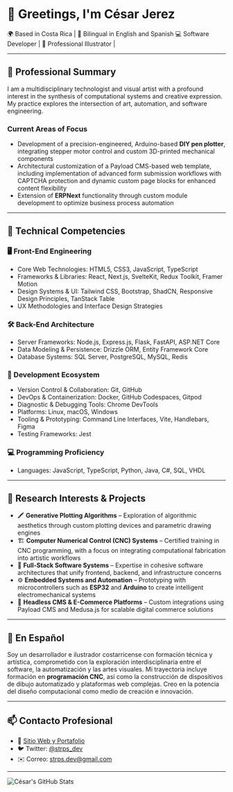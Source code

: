 # 👋 Greetings, I'm César Jerez

🌍 Based in Costa Rica | 💬 Bilingual in English and Spanish
💻 Software Developer | 🎨 Professional Illustrator | 

---

## 🧠 Professional Summary

I am a multidisciplinary technologist and visual artist with a profound interest in the synthesis of computational systems and creative expression. My practice explores the intersection of art, automation, and software engineering.

### Current Areas of Focus

* Development of a precision-engineered, Arduino-based **DIY pen plotter**, integrating stepper motor control and custom 3D-printed mechanical components
* Architectural customization of a Payload CMS-based web template, including implementation of advanced form submission workflows with CAPTCHA protection and dynamic custom page blocks for enhanced content flexibility
* Extension of **ERPNext** functionality through custom module development to optimize business process automation

---

## 🔨 Technical Competencies

### 🖥️ Front-End Engineering

* Core Web Technologies: HTML5, CSS3, JavaScript, TypeScript
* Frameworks & Libraries: React, Next.js, SvelteKit, Redux Toolkit, Framer Motion
* Design Systems & UI: Tailwind CSS, Bootstrap, ShadCN, Responsive Design Principles, TanStack Table
* UX Methodologies and Interface Design Strategies

### 🛠️ Back-End Architecture

* Server Frameworks: Node.js, Express.js, Flask, FastAPI, ASP.NET Core
* Data Modeling & Persistence: Drizzle ORM, Entity Framework Core
* Database Systems: SQL Server, PostgreSQL, MySQL, Redis

### 🧰 Development Ecosystem

* Version Control & Collaboration: Git, GitHub
* DevOps & Containerization: Docker, GitHub Codespaces, Gitpod
* Diagnostic & Debugging Tools: Chrome DevTools
* Platforms: Linux, macOS, Windows
* Tooling & Prototyping: Command Line Interfaces, Vite, Handlebars, Figma
* Testing Frameworks: Jest

### 💻 Programming Proficiency

* Languages: JavaScript, TypeScript, Python, Java, C#, SQL, VHDL

---

## 🚀 Research Interests & Projects

* 🖍️ **Generative Plotting Algorithms** – Exploration of algorithmic aesthetics through custom plotting devices and parametric drawing engines
* 🏗️ **Computer Numerical Control (CNC) Systems** – Certified training in CNC programming, with a focus on integrating computational fabrication into artistic workflows
* 🧱 **Full-Stack Software Systems** – Expertise in cohesive software architectures that unify frontend, backend, and infrastructure concerns
* ⚙️ **Embedded Systems and Automation** – Prototyping with microcontrollers such as **ESP32** and **Arduino** to create intelligent electromechanical systems
* 🛒 **Headless CMS & E-Commerce Platforms** – Custom integrations using Payload CMS and Medusa.js for scalable digital commerce solutions

---

## 📣 En Español

Soy un desarrollador e ilustrador costarricense con formación técnica y artística, comprometido con la exploración interdisciplinaria entre el software, la automatización y las artes visuales. Mi trayectoria incluye formación en **programación CNC**, así como la construcción de dispositivos de dibujo automatizado y plataformas web complejas. Creo en la potencia del diseño computacional como medio de creación e innovación.

---

## 📫 Contacto Profesional

* 💼 [Sitio Web y Portafolio](https://strps.dev)
* 🐦 Twitter: [@strps_dev](https://x.com/strps_dev)
* ✉️ Correo: [strps.dev@gmail.com](mailto:strps.dev@gmail.com)

---

![César's GitHub Stats](https://github-readme-stats.vercel.app/api?username=strps\&show_icons=true\&theme=radical)
